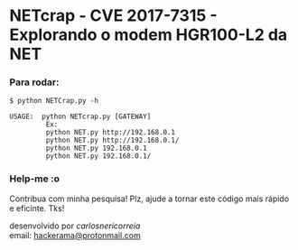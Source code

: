 # NETcrap - CVE 2017-7315 - Explorando o modem HGR100-L2 da NET

<h3>Para rodar:</h3>

	$ python NETCrap.py -h
	
	USAGE:  python NETcrap.py [GATEWAY]
     	 	 Ex:
     		 python NET.py http://192.168.0.1
     	 	 python NET.py http://192.168.0.1/
     	 	 python NET.py 192.168.0.1     
     	 	 python NET.py 192.168.0.1/

<h3>Help-me :o</h3>

Contribua com minha pesquisa! Plz, ajude a tornar este código mais rápido e eficinte. Tks!

desenvolvido por _carlosnericorreia_<br>
email: hackerama@protonmail.com
